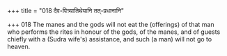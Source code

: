 +++
title = "018 दैव-पित्र्यातिथेयानि तत्-प्रधानानि"

+++
018	The manes and the gods will not eat the (offerings) of that man who performs the rites in honour of the gods, of the manes, and of guests chiefly with a (Sudra wife's) assistance, and such (a man) will not go to heaven.